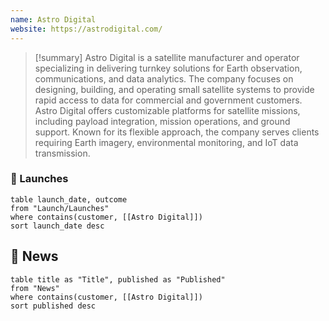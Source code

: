 ```yaml
---
name: Astro Digital
website: https://astrodigital.com/
---
```


>[!summary]
Astro Digital is a satellite manufacturer and operator specializing in delivering turnkey solutions for Earth observation, communications, and data analytics. The company focuses on designing, building, and operating small satellite systems to provide rapid access to data for commercial and government customers. Astro Digital offers customizable platforms for satellite missions, including payload integration, mission operations, and ground support. Known for its flexible approach, the company serves clients requiring Earth imagery, environmental monitoring, and IoT data transmission.

### 🚀 Launches

```dataview
table launch_date, outcome
from "Launch/Launches"
where contains(customer, [[Astro Digital]])
sort launch_date desc
```
## 📰 News
```dataview
table title as "Title", published as "Published"
from "News"
where contains(customer, [[Astro Digital]])
sort published desc
```
